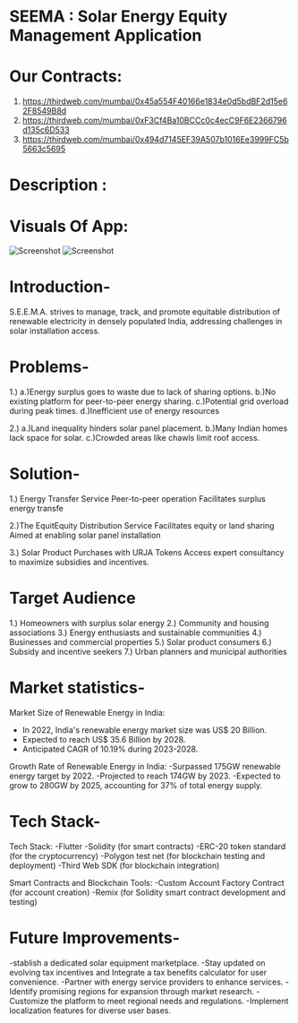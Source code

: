 # SEEMA : Solar Energy Equity Management Application
# Our Contracts:
1) https://thirdweb.com/mumbai/0x45a554F40166e1834e0d5bdBF2d15e62F8549B8d
2) https://thirdweb.com/mumbai/0xF3Cf4Ba10BCCc0c4ecC9F6E2366796d135c6D533
3) https://thirdweb.com/mumbai/0x494d7145EF39A507b1016Ee3999FC5b5663c5695

# Description :

# Visuals Of App:

![Screenshot](https://github.com/PrithviRajput16/SEEMA/raw/main/Screenshot_1695206143.png)
![Screenshot](https://github.com/PrithviRajput16/SEEMA/raw/6cd7ac6c873608c13cdda7c50af4d02c48bc6f38/Screenshot_1695206147.png)

# Introduction-
S.E.E.M.A. strives to manage, track, and promote equitable distribution of renewable electricity in densely populated India, addressing challenges in solar installation access.

# Problems-

1.) 
a.)Energy surplus goes to waste due to lack of sharing options.
b.)No existing platform for peer-to-peer energy sharing.
c.)Potential grid overload during peak times.
d.)Inefficient use of energy resources

2.)
a.)Land inequality hinders solar panel placement.
b.)Many Indian homes lack space for solar.
c.)Crowded areas like chawls limit roof access.

# Solution-

1.) Energy Transfer Service
Peer-to-peer operation
Facilitates surplus energy transfe

2.)The EquitEquity Distribution Service
Facilitates equity or land sharing
Aimed at enabling solar panel installation

3.) Solar Product Purchases with URJA Tokens
Access expert consultancy to maximize subsidies and incentives.

# Target Audience

1.) Homeowners with surplus solar energy
2.) Community and housing associations
3.) Energy enthusiasts and sustainable communities
4.) Businesses and commercial properties
5.) Solar product consumers
6.) Subsidy and incentive seekers
7.) Urban planners and municipal authorities

# Market statistics-

Market Size of Renewable Energy in India:
- In 2022, India's renewable energy market size was US$ 20 Billion.
- Expected to reach US$ 35.6 Billion by 2028.
- Anticipated CAGR of 10.19% during 2023-2028.

Growth Rate of Renewable Energy in India:
-Surpassed 175GW renewable energy target by 2022.
-Projected to reach 174GW by 2023.
-Expected to grow to 280GW by 2025, accounting for 37% of total energy supply.

# Tech Stack-

Tech Stack:
-Flutter
-Solidity (for smart contracts)
-ERC-20 token standard (for the cryptocurrency)
-Polygon test net (for blockchain testing and deployment)
-Third Web SDK (for blockchain integration)

Smart Contracts and Blockchain Tools:
-Custom Account Factory Contract (for account creation)
-Remix (for Solidity smart contract development and testing)

# Future Improvements-

-stablish a dedicated solar equipment marketplace.
-Stay updated on evolving tax incentives and Integrate a tax benefits calculator for user convenience.
-Partner with energy service providers to enhance services.
-Identify promising regions for expansion through market research.
-Customize the platform to meet regional needs and regulations.
-Implement localization features for diverse user bases.
